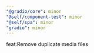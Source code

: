 ```yaml
---
"@gradio/core": minor
"@self/component-test": minor
"@self/spa": minor
"gradio": minor
---
```


feat:Remove duplicate media files 
